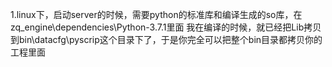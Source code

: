1.linux下，启动server的时候，需要python的标准库和编译生成的so库，在zq_engine\dependencies\Python-3.7.1里面
	我在编译的时候，就已经把Lib拷贝到bin\datacfg\pyscrip这个目录下了，于是你完全可以把整个bin目录都拷贝你的工程里面